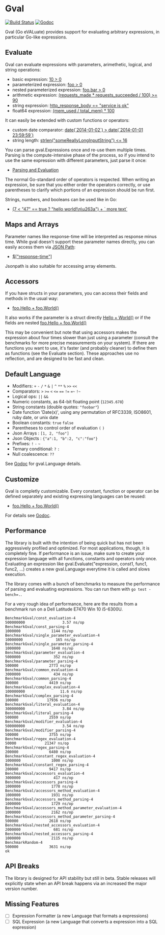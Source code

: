 Gval
====

[![Build Status](https://api.travis-ci.org/PaesslerAG/gval.svg?branch=master)](https://travis-ci.org/PaesslerAG/gval)
[![Godoc](https://godoc.org/github.com/PaesslerAG/gval?status.png)](https://godoc.org/github.com/PaesslerAG/gval)

Gval (Go eVALuate) provides support for evaluating arbitrary expressions, in particular Go-like expressions.

Evaluate
--

Gval can evaluate expressions with parameters, arimethetic, logical, and string operations:

- basic expression: [10 > 0](https://godoc.org/github.com/PaesslerAG/gval/#example-Evaluate--Basic)
- parameterized expression: [foo > 0](https://godoc.org/github.com/PaesslerAG/gval/#example-Evaluate--Parameter)
- nested parameterized expression: [foo.bar > 0](https://godoc.org/github.com/PaesslerAG/gval/#example-Evaluate--NestedParameter)
- arithmetic expression: [(requests_made * requests_succeeded / 100) >= 90](https://godoc.org/github.com/PaesslerAG/gval/#example-Evaluate--Arithmetic)
- string expression: [http_response_body == "service is ok"](https://godoc.org/github.com/PaesslerAG/gval/#example-Evaluate--String)
- float64 expression: [(mem_used / total_mem) * 100](https://godoc.org/github.com/PaesslerAG/gval/#example-Evaluate--Float64)

It can easily be extended with custom functions or operators:

- custom date comparator: [date(\`2014-01-02\`) > date(\`2014-01-01 23:59:59\`)](https://godoc.org/github.com/PaesslerAG/gval/#example-Evaluate--DateComparison)
- string length: [strlen("someReallyLongInputString") <= 16](https://godoc.org/github.com/PaesslerAG/gval/#example-Evaluate--Strlen)

You can parse gval.Expressions once and re-use them multiple times. Parsing is the compute-intensive phase of the process, so if you intend to use the same expression with different parameters, just parse it once:

- [Parsing and Evaluation](https://godoc.org/github.com/PaesslerAG/gval/#example-Evaluable)

The normal Go-standard order of operators is respected. When writing an expression, be sure that you either order the operators correctly, or use parentheses to clarify which portions of an expression should be run first.

Strings, numbers, and booleans can be used like in Go:

- [(7 < "47" == true ? "hello world!\n\u263a") + \` more text\`](https://godoc.org/github.com/PaesslerAG/gval/#example-Evaluate--Encoding)

Maps and Arrays
--

Parameter names like response-time will be interpreted as response minus time. While gval doesn't support these parameter names directly, you can easily access them via [JSON Path](https://github.com/PaesslerAG/jsonpath):

- [$["response-time"]](https://godoc.org/github.com/PaesslerAG/gval/#example-Evaluate--Jsonpath)

Jsonpath is also suitable for accessing array elements.

Accessors
--

If you have structs in your parameters, you can access their fields and methods in the usual way:

- [foo.Hello + foo.World()](https://godoc.org/github.com/PaesslerAG/gval/#example-Evaluate--FlatAccessor)

It also works if the parameter is a struct directly
[Hello + World()](https://godoc.org/github.com/PaesslerAG/gval/#example-Evaluate--Accessor)
or if the fields are nested
[foo.Hello + foo.World()](https://godoc.org/github.com/PaesslerAG/gval/#example-Evaluate--NestedAccessor)

This may be convenient but note that using accessors makes the expression about four times slower than just using a parameter (consult the benchmarks for more precise measurements on your system). If there are functions you want to use, it's faster (and probably cleaner) to define them as functions (see the Evaluate section). These approaches use no reflection, and are designed to be fast and clean.

Default Language
--

- Modifiers: `+` `-` `/` `*` `&` `|` `^` `**` `%` `>>` `<<`
- Comparators: `>` `>=` `<` `<=` `==` `!=` `=~` `!~`
- Logical ops: `||` `&&`
- Numeric constants, as 64-bit floating point (`12345.678`)
- String constants (double quotes: `"foobar"`)
- Date function 'Date(x)', using any permutation of RFC3339, ISO8601, ruby date, or unix date
- Boolean constants: `true` `false`
- Parentheses to control order of evaluation `(` `)`
- Json Arrays : `[1, 2, "foo"]`
- Json Objects : `{"a":1, "b":2, "c":"foo"}`
- Prefixes: `!` `-` `~`
- Ternary conditional: `?` `:`
- Null coalescence: `??`

See [Godoc](https://godoc.org/github.com/PaesslerAG/gval/#Gval) for gval.Language details.

Customize
--

Gval is completly customizable. Every constant, function or operator can be defined separately and existing expressing languages can be reused:

- [foo.Hello + foo.World()](https://godoc.org/github.com/PaesslerAG/gval/#example-Language)

For details see [Godoc](https://godoc.org/github.com/PaesslerAG/gval).

Performance
--

The library is built with the intention of being quick but has not been aggressively profiled and optimized. For most applications, though, it is completely fine.
If performance is an issue, make sure to create your expression language with all functions, constants and operators only once. Evaluating an expression like gval.Evaluate("expression, const1, func1, func2, ...) creates a new gval.Language everytime it is called and slows execution.

The library comes with a bunch of benchmarks to measure the performance of parsing and evaluating expressions. You can run them with `go test -bench=.`.

For a very rough idea of performance, here are the results from a benchmark run on a Dell Latitude E7470 Win 10 i5-6300U.

``` text
BenchmarkGval/const_evaluation-4                               500000000                 3.57 ns/op
BenchmarkGval/const_parsing-4                                    1000000              1144 ns/op
BenchmarkGval/single_parameter_evaluation-4                     10000000               165 ns/op
BenchmarkGval/single_parameter_parsing-4                         1000000              1648 ns/op
BenchmarkGval/parameter_evaluation-4                             5000000               352 ns/op
BenchmarkGval/parameter_parsing-4                                 500000              2773 ns/op
BenchmarkGval/common_evaluation-4                                3000000               434 ns/op
BenchmarkGval/common_parsing-4                                    300000              4419 ns/op
BenchmarkGval/complex_evaluation-4                             100000000                11.6 ns/op
BenchmarkGval/complex_parsing-4                                   100000             17936 ns/op
BenchmarkGval/literal_evaluation-4                             300000000                 3.84 ns/op
BenchmarkGval/literal_parsing-4                                   500000              2559 ns/op
BenchmarkGval/modifier_evaluation-4                            500000000                 3.54 ns/op
BenchmarkGval/modifier_parsing-4                                  500000              3755 ns/op
BenchmarkGval/regex_evaluation-4                                   50000             21347 ns/op
BenchmarkGval/regex_parsing-4                                     200000              6480 ns/op
BenchmarkGval/constant_regex_evaluation-4                        1000000              1000 ns/op
BenchmarkGval/constant_regex_parsing-4                            200000              9417 ns/op
BenchmarkGval/accessors_evaluation-4                             3000000               417 ns/op
BenchmarkGval/accessors_parsing-4                                1000000              1778 ns/op
BenchmarkGval/accessors_method_evaluation-4                      1000000              1931 ns/op
BenchmarkGval/accessors_method_parsing-4                         1000000              1729 ns/op
BenchmarkGval/accessors_method_parameter_evaluation-4            1000000              2162 ns/op
BenchmarkGval/accessors_method_parameter_parsing-4                500000              2618 ns/op
BenchmarkGval/nested_accessors_evaluation-4                      2000000               681 ns/op
BenchmarkGval/nested_accessors_parsing-4                         1000000              2115 ns/op
BenchmarkRandom-4                                                 500000              3631 ns/op
ok
```

API Breaks
--

The library is designed for API stability but still in beta. Stable releases will explicitly state when an API break happens via an increased the major version number.

Missing Features
--

- [ ] Expression Formatter (a new Language that formats a expressions)
- [ ] SQL Expression (a new Language that converts a expression into a SQL expression)
